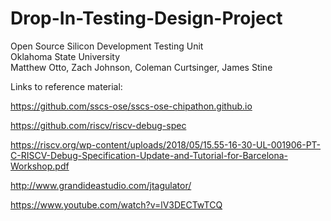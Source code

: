 # Drop-In-Testing-Design-Project
Open Source Silicon Development Testing Unit<br>
Oklahoma State University<br>
Matthew Otto, Zach Johnson, Coleman Curtsinger, James Stine<br>

Links to reference material:

https://github.com/sscs-ose/sscs-ose-chipathon.github.io

https://github.com/riscv/riscv-debug-spec

https://riscv.org/wp-content/uploads/2018/05/15.55-16-30-UL-001906-PT-C-RISCV-Debug-Specification-Update-and-Tutorial-for-Barcelona-Workshop.pdf

http://www.grandideastudio.com/jtagulator/

https://www.youtube.com/watch?v=lV3DECTwTCQ
